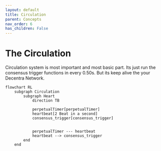 ```yaml
---
layout: default
title: Circulation
parent: Concepts
nav_order: 6
has_children: False
---
```


# The Circulation

Circulation system is most important and most basic part. Its just run the consensus trigger functions in every 0.50s. But its keep alive the your Decentra Network.

```mermaid
flowchart RL
    subgraph Circulation
        subgraph Heart
            direction TB

            perpetualTimer[perpetualTimer]
            heartbeat[2 Beat in a second]
            consensus_trigger[consensus_trigger]


            perpetualTimer --- heartbeat
            heartbeat --> consensus_trigger
        end
    end
```
